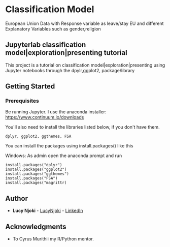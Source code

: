 # Classification Model
European Union Data with Response variable as leave/stay EU  and different Explanatory Variables such as gender,religion
## Jupyterlab classification model|exploration|presenting tutorial

This project is a tutorial on classification model|exploration|presenting using Jupyter notebooks through the dpylr,ggplot2, package/library 


## Getting Started

### Prerequisites

Be running Jupyter. I use the anaconda installer: https://www.continuum.io/downloads

You'll also need to install the libraries listed below, if you don't have them.

```
dplyr, ggplot2, ggthemes, FSA
```


You can install the packages  using install.packages() like this

Windows: As admin open the anaconda prompt and run
```
install.packages("dplyr")
install.packages("ggplot2")
install.packages("ggthemes")
install.packages("FSA")
install.packages("magrittr)
```


## Author

* **Lucy Njoki** - [LucyNjoki](https://github.com/LucyNjoki) - [LinkedIn](https://www.linkedin.com/in/lucy-njoki-b34b44135/)

## Acknowledgments

* To Cyrus Murithii  my R/Python mentor.
